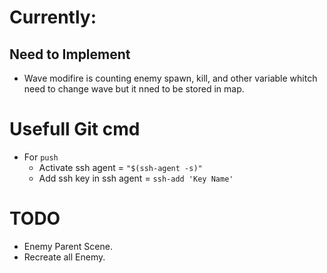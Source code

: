 # Currently:
## Need to Implement
* Wave modifire is counting enemy spawn, kill, and other variable whitch need to change wave but it nned to be stored in map.

# Usefull Git cmd

* For  `push`
    * Activate ssh agent = `"$(ssh-agent -s)"`
    * Add ssh key in ssh agent = `ssh-add 'Key Name'`

# TODO
* Enemy Parent Scene.
* Recreate all Enemy.